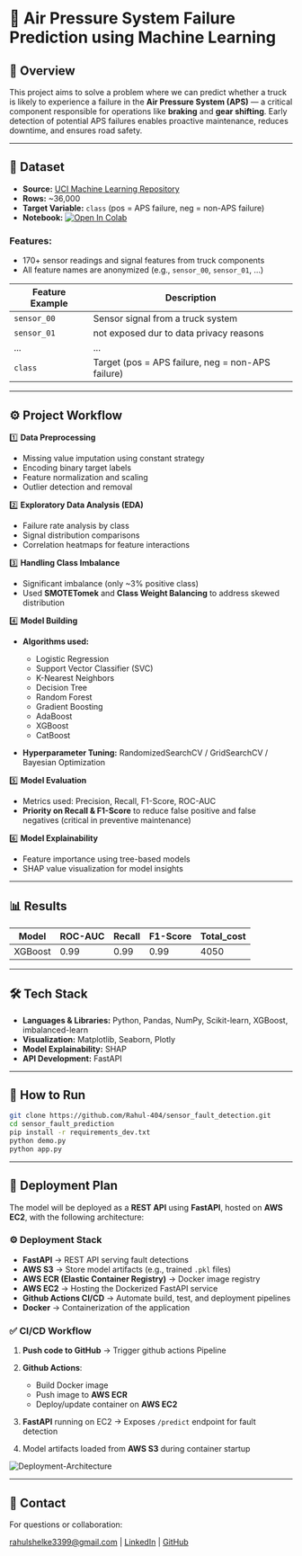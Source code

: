 # 🚛 Air Pressure System Failure Prediction using Machine Learning

## 📌 Overview

This project aims to solve a problem where we can predict whether a truck is likely to experience a failure in the **Air Pressure System (APS)** — a critical component responsible for operations like **braking** and **gear shifting**. Early detection of potential APS failures enables proactive maintenance, reduces downtime, and ensures road safety.

---

## 📂 Dataset

- **Source:** [UCI Machine Learning Repository](https://archive.ics.uci.edu/ml/datasets/APS+Failure+at+Scania+Trucks)
- **Rows:** ~36,000
- **Target Variable:** `class` (pos = APS failure, neg = non-APS failure)
- **Notebook:** [![Open In Colab](https://colab.research.google.com/assets/colab-badge.svg)](https://colab.research.google.com/drive/1Otojog7mKqfd6CoGvkQaV7eZ_Ej-kErV?usp=drive_link)

### **Features:**

- 170+ sensor readings and signal features from truck components
- All feature names are anonymized (e.g., `sensor_00`, `sensor_01`, ...)

| Feature Example  | Description                                       |
|------------------|---------------------------------------------------|
| `sensor_00`      | Sensor signal from a truck system                 |
| `sensor_01`      | not exposed dur to data privacy reasons           |
| ...              | ...                                               |
| `class`          | Target (pos = APS failure, neg = non-APS failure) |

---

## ⚙️ Project Workflow

1️⃣ **Data Preprocessing**

- Missing value imputation using constant strategy
- Encoding binary target labels
- Feature normalization and scaling
- Outlier detection and removal

2️⃣ **Exploratory Data Analysis (EDA)**

- Failure rate analysis by class
- Signal distribution comparisons
- Correlation heatmaps for feature interactions

3️⃣ **Handling Class Imbalance**

- Significant imbalance (only ~3% positive class)
- Used **SMOTETomek** and **Class Weight Balancing** to address skewed distribution

4️⃣ **Model Building**

- **Algorithms used:**
  - Logistic Regression
  - Support Vector Classifier (SVC)
  - K-Nearest Neighbors
  - Decision Tree
  - Random Forest
  - Gradient Boosting
  - AdaBoost
  - XGBoost
  - CatBoost

- **Hyperparameter Tuning:** RandomizedSearchCV / GridSearchCV / Bayesian Optimization

5️⃣ **Model Evaluation**

- Metrics used: Precision, Recall, F1-Score, ROC-AUC
- **Priority on Recall & F1-Score** to reduce false positive and false negatives (critical in preventive maintenance)

6️⃣ **Model Explainability**

- Feature importance using tree-based models
- SHAP value visualization for model insights

---

## 📊 Results

| Model         | ROC-AUC | Recall | F1-Score | Total_cost |
|---------------|---------|--------|----------|------------|
| XGBoost       | 0.99    | 0.99   | 0.99     |    4050    |



---

## 🛠 Tech Stack

- **Languages & Libraries:** Python, Pandas, NumPy, Scikit-learn, XGBoost, imbalanced-learn
- **Visualization:** Matplotlib, Seaborn, Plotly
- **Model Explainability:** SHAP
- **API Development:** FastAPI

---

## 🚀 How to Run

```bash
git clone https://github.com/Rahul-404/sensor_fault_detection.git
cd sensor_fault_prediction
pip install -r requirements_dev.txt
python demo.py
python app.py
```

---

## 🚀 Deployment Plan

The model will be deployed as a **REST API** using **FastAPI**, hosted on **AWS EC2**, with the following architecture:

### ⚙️ **Deployment Stack**

- **FastAPI** → REST API serving fault detections
- **AWS S3** → Store model artifacts (e.g., trained `.pkl` files)
- **AWS ECR (Elastic Container Registry)** → Docker image registry
- **AWS EC2** → Hosting the Dockerized FastAPI service
- **Github Actions CI/CD** → Automate build, test, and deployment pipelines
- **Docker** → Containerization of the application

### ✅ **CI/CD Workflow**

1. **Push code to GitHub** → Trigger github actions Pipeline
2. **Github Actions**:

   - Build Docker image
   - Push image to **AWS ECR**
   - Deploy/update container on **AWS EC2**
3. **FastAPI** running on EC2 → Exposes `/predict` endpoint for fault detection
4. Model artifacts loaded from **AWS S3** during container startup


![Deployment-Architecture]()

---

## 📧 Contact

For questions or collaboration:

[rahulshelke3399@gmail.com](mailto:rahulshelke3399@gmail.com) |
[LinkedIn](https://www.linkedin.com/in/rahulshelke981) | [GitHub](https://github.com/Rahul-404)
